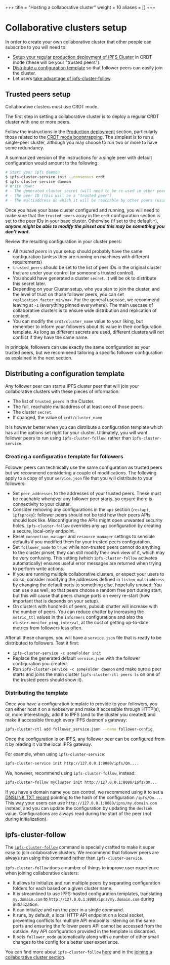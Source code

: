 +++
title = "Hosting a collaborative cluster"
weight = 10
aliases = []
+++

# Collaborative clusters setup

In order to create your own collaborative cluster that other people can subscribe to you will need to:

* [Setup your regular production deployment of IPFS Cluster](#trusted-peers-setup) in CRDT mode (these will be your "trusted peers").
* [Distribute a configuration template](#distributing-a-configuration-template) so that follower peers can easily join the cluster.
* Let users [take advantage of ipfs-cluster-follow](#ipfs-cluster-follow).

## Trusted peers setup

<div class="tipbox tip">Collaborative clusters must use CRDT mode.</div>

The first step in setting a collaborative cluster is to deploy a regular CRDT cluster with one or more peers.

Follow the instructions in the [Production deployment](/documentation/deployment/) section, particularly those related to the [CRDT mode bootstrapping](/documentation/deployment/bootstrap/). The simplest is to run a single-peer cluster, although you may choose to run two or more to have some redundancy.

A summarized version of the instructions for a single peer with default configuration would amount to the following:

```sh
# Start your ipfs daemon
$ ipfs-cluster-service init --consensus crdt
$ ipfs-cluster-service daemon
# Write down:
# - The generated cluster secret (will need to be re-used in other peers)
# - The peer ID (this will be a "trusted peer")
# - The multiaddress on which it will be reachable by other peers (usually /ip4/public_ip/tcp/9096/p2p/peer_id
```


Once you have your base cluster configured and running, you will need to make sure that the `trusted_peers` array in the `crdt` configuration section is set to the peer IDs in your base cluster. Otherwise (if set to the default `*`), ***anyone might be able to modify the pinset and this may be something you don't want***.

Review the resulting configuration in your cluster peers:

* All *trusted peers* in your setup should probably have the same configuration (unless they are running on machines with different requirements)
* `trusted_peers` should be set to the list of peer IDs in the original cluster that are under your control (or someone's trusted control).
* You should have generated a cluster `secret`. It will be ok to distribute this secret later.
* Depending on your Cluster setup, who you plan to join the cluster, and the level of trust on those follower peers, you can set `replication_factor_min/max`. For the general usecase, we recommend leaving at `-1` (everything pinned everywhere). The main usecase of collaborative clusters is to ensure wide distribution and replication of content.
* You can modify the `crdt/cluster_name` value to your liking, but remember to inform your followers about its value in their configuration template. As long as different secrets are used, different clusters will not conflict if they have the same name.

In principle, followers can use exactly the same configuration as your trusted peers, but we recommend tailoring a specific follower configuration as explained in the next section.

## Distributing a configuration template

Any follower peer can start a IPFS cluster peer that will join your collaborative clusters with these pieces of information:

* The list of `trusted_peers` in the Cluster.
* The full, reachable multiaddress of at least one of those peers.
* The cluster `secret`.
* If changed, the value of `crdt/cluster_name`

It is however better when you can distribute a configuration template which has all the options set right for your cluster. Ultimately, you will want follower peers to run using `ipfs-cluster-follow`, rather than `ipfs-cluster-service`.

### Creating a configuration template for followers

Follower peers can technically use the same configuration as trusted peers but we recommend considering a couple of modifications. The following apply to a copy of your `service.json` file that you will distribute to your followers:

* Set `peer_addresses` to the addresses of your trusted peers. These must be reachable whenever any follower peer starts, so ensure there is connectivity to your cluster.
* Consider removing any configurations in the `api` section (`restapi`, `ipfsproxy`): follower peers should not be told how their peers APIs should look like. Misconfiguring the APIs might open unwanted security holes. `ipfs-cluster-follow` overrides any `api` configuration by creating a secure, local-only endpoint.
* Reset `connection_manager` and `resource_manager` settings to sensible defaults if you modified them for your trusted peers configuration.
* Set `follower_mode` to `true`: while non-trusted peers cannot do anything to the cluster pinset, they can still modify their own view of it, which may be very confusing. This setting (which `ipfs-cluster-follow` activates automatically) ensures useful error messages are returned when trying to perform write actions.
* If you are running multiple collaborative clusters, or expect your users to do so, consider modifying the addresses defined in `listen_multiaddress` by changing the default ports to something else, hopefully unused. You can use `0` as well, so that peers choose a random free port during start, but this will cause that peers change ports on every re-start (how important that is depends on your setup).
* On clusters with hundreds of peers, pubsub chatter will increase with the number of peers. You can reduce chatter by increasing the `metric_ttl` values in the `informers` configurations and also the `cluster.monitor_ping_interval`, at the cost of getting up-to-date metrics from followers less often.

After all these changes, you will have a `service.json` file that is ready to be distributed to followers. Test it first:

* `ipfs-cluster-service -c someFolder init`
* Replace the generated default `service.json` with the follower configuration you created.
* Run `ipfs-cluster-service -c someFolder daemon` and make sure a peer starts and joins the main cluster (`ipfs-cluster-ctl peers ls` on one of the trusted peers should show it).

### Distributing the template

Once you have a configuration template to provide to your followers, you can either host it on a webserver and make it accessible through HTTP(s), or, more interestingly, add it to IPFS (and to the cluster you created) and make it accessible through every IPFS daemon's gateway:

```sh
ipfs-cluster-ctl add follower_service.json --name follower-config
```

Once the configuration is on IPFS, any follower peer can be configured from it by reading it via the local IPFS gateway.

For example, when using `ipfs-cluster-service`:

```sh
ipfs-cluster-service init http://127.0.0.1:8080/ipfs/Qm....
```

We, however, recommend using `ipfs-cluster-follow`, instead:

```sh
ipfs-cluster-follow myCluster init http://127.0.0.1:8080/ipfs/Qm...
```

If you have a domain name you can control, we recommend using it to set a [DNSLINK TXT record](https://dnslink.io/) pointing to the hash of the configuration `/ipfs/Qm...`. This way your users can use `http://127.0.0.1:8080/ipns/my.domain.com` instead, and you can update the configuration by updating the `dnslink` value. Configurations are always read during the start of the peer (not during initialization).


## ipfs-cluster-follow

The [`ipfs-cluster-follow`](https://dist.ipfs.io/#ipfs-cluster-follow) command is specially crafted to make it super easy to join collaborative clusters. We recommend that follower peers are always run using this command rather than `ipfs-cluster-service`.

`ipfs-cluster-follow` does a number of things to improve user experience when joining collaborative clusters:

* It allows to initialize and run multiple peers by separating configuration folders for each based on a given cluster name.
* It is streamlined to use IPFS-hosted configuration templates, translating `my.domain.com` to `http://127.0.0.1:8080/ipns/my.domain.com` during initialization.
* It can initialize and run the peer in a single command.
* It runs, by default, a local HTTP API endpoint on a local socket, preventing conflicts for multiple API endpoints listening on the same ports and ensuring the follower peers API cannot be accessed from the outside. Any API configuration provided in the template is discarded.
* It sets `follower_mode` automatically along with a number of other small changes to the config for a better user experience.

You can find more about `ipfs-cluster-follow` [here](/documentation/reference/follow/) and in the [joining a collaborative cluster section](/documentation/collaborative/joining).
